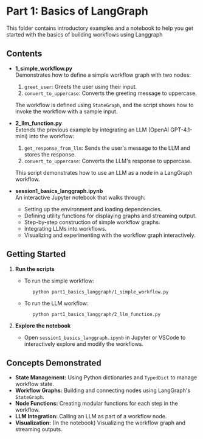 # Part 1: Basics of LangGraph

This folder contains introductory examples and a notebook to help you get started with the basics of building workflows using Langgraph

## Contents

- **1_simple_workflow.py**  
  Demonstrates how to define a simple workflow graph with two nodes:
  1. `greet_user`: Greets the user using their input.
  2. `convert_to_uppercase`: Converts the greeting message to uppercase.
  
  The workflow is defined using `StateGraph`, and the script shows how to invoke the workflow with a sample input.

- **2_llm_function.py**  
  Extends the previous example by integrating an LLM (OpenAI GPT-4.1-mini) into the workflow:
  1. `get_response_from_llm`: Sends the user's message to the LLM and stores the response.
  2. `convert_to_uppercase`: Converts the LLM's response to uppercase.
  
  This script demonstrates how to use an LLM as a node in a LangGraph workflow.

- **session1_basics_langgraph.ipynb**  
  An interactive Jupyter notebook that walks through:
  - Setting up the environment and loading dependencies.
  - Defining utility functions for displaying graphs and streaming output.
  - Step-by-step construction of simple workflow graphs.
  - Integrating LLMs into workflows.
  - Visualizing and experimenting with the workflow graph interactively.

## Getting Started


1. **Run the scripts**  

   - To run the simple workflow:

     ```
        python part1_basics_langgraph/1_simple_workflow.py
     ```

   - To run the LLM workflow:
     ```
        python part1_basics_langgraph/2_llm_function.py
     ```

2. **Explore the notebook**  
   - Open `session1_basics_langgraph.ipynb` in Jupyter or VSCode to interactively explore and modify the workflows.

## Concepts Demonstrated

- **State Management:** Using Python dictionaries and `TypedDict` to manage workflow state.
- **Workflow Graphs:** Building and connecting nodes using LangGraph's `StateGraph`.
- **Node Functions:** Creating modular functions for each step in the workflow.
- **LLM Integration:** Calling an LLM as part of a workflow node.
- **Visualization:** (In the notebook) Visualizing the workflow graph and streaming outputs.


